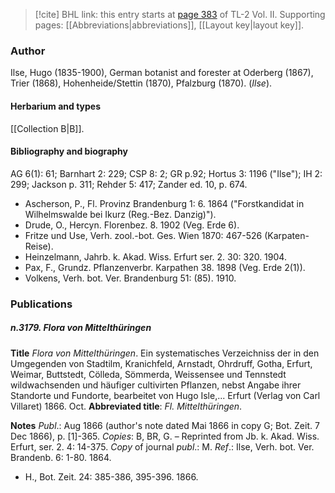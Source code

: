 > [!cite] BHL link: this entry starts at [page 383](https://www.biodiversitylibrary.org/item/103253#page/409/mode/1up) of TL-2 Vol. II.
> Supporting pages: [[Abbreviations|abbreviations]], [[Layout key|layout key]].

### Author

Ilse, Hugo (1835-1900), German botanist and forester at Oderberg (1867), Trier (1868), Hohenheide/Stettin (1870), Pfalzburg (1870). (*Ilse*).

#### Herbarium and types

[[Collection B|B]].

#### Bibliography and biography

AG 6(1): 61; Barnhart 2: 229; CSP 8: 2; GR p.92; Hortus 3: 1196 ("Ilse"); IH 2: 299; Jackson p. 311; Rehder 5: 417; Zander ed. 10, p. 674.
- Ascherson, P., Fl. Provinz Brandenburg 1: 6. 1864 ("Forstkandidat in Wilhelmswalde bei Ikurz (Reg.-Bez. Danzig)").
- Drude, O., Hercyn. Florenbez. 8. 1902 (Veg. Erde 6).
- Fritze und Use, Verh. zool.-bot. Ges. Wien 1870: 467-526 (Karpaten-Reise).
- Heinzelmann, Jahrb. k. Akad. Wiss. Erfurt ser. 2. 30: 320. 1904.
- Pax, F., Grundz. Pflanzenverbr. Karpathen 38. 1898 (Veg. Erde 2(1)).
- Volkens, Verh. bot. Ver. Brandenburg 51: (85). 1910.

### Publications

##### n.3179. Flora von Mittelthüringen

**Title**
*Flora von Mittelthüringen*. Ein systematisches Verzeichniss der in den Umgegenden von Stadtilm, Kranichfeld, Arnstadt, Ohrdruff, Gotha, Erfurt, Weimar, Buttstedt, Cölleda, Sömmerda, Weissensee und Tennstedt wildwachsenden und häufiger cultivirten Pflanzen, nebst Angabe ihrer Standorte und Fundorte, bearbeitet von Hugo Isle,... Erfurt (Verlag von Carl Villaret) 1866. Oct.
**Abbreviated title**: *Fl. Mittelthüringen*.

**Notes**
*Publ*.: Aug 1866 (author's note dated Mai 1866 in copy G; Bot. Zeit. 7 Dec 1866), p. \[1\]-365.
*Copies*: B, BR, G. – Reprinted from Jb. k. Akad. Wiss. Erfurt, ser. 2. 4: 14-375. *Copy* of journal *publ*.: M.
*Ref*.: Ilse, Verh. bot. Ver. Brandenb. 6: 1-80. 1864.
- H., Bot. Zeit. 24: 385-386, 395-396. 1866.

